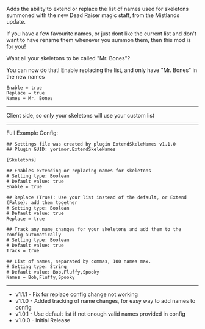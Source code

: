 Adds the ability to extend or replace the list of names used for skeletons summoned with the new Dead Raiser magic staff, from the Mistlands update.

If you have a few favourite names, or just dont like the current list and don't want to have rename them whenever you summon them, then this mod is for you!

Want all your skeletons to be called "Mr. Bones"?

You can now do that! Enable replacing the list, and only have "Mr. Bones" in the new names

    Enable = true
    Replace = true
    Names = Mr. Bones

***

Client side, so only your skeletons will use your custom list

***

Full Example Config:

    ## Settings file was created by plugin ExtendSkeleNames v1.1.0
    ## Plugin GUID: yorimor.ExtendSkeleNames

    [Skeletons]

    ## Enables extending or replacing names for skeletons
    # Setting type: Boolean
    # Default value: true
    Enable = true

    ## Replace (True): Use your list instead of the default, or Extend (False): add them together
    # Setting type: Boolean
    # Default value: true
    Replace = true

    ## Track any name changes for your skeletons and add them to the config automatically
    # Setting type: Boolean
    # Default value: true
    Track = true

    ## List of names, separated by commas, 100 names max.
    # Setting type: String
    # Default value: Bob,Fluffy,Spooky
    Names = Bob,Fluffy,Spooky

***

- v1.1.1 - Fix for replace config change not working
- v1.1.0 - Added tracking of name changes, for easy way to add names to config
- v1.0.1 - Use default list if not enough valid names provided in config
- v1.0.0 - Initial Release
